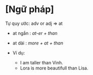 # [Ngữ pháp]
Tự quy ước: adv or adj => at

* at ngắn : *at-er + than*
* at dài  : *more + at + than*

* Ví dụ:
  - I am taller than Vinh.
  - Lora is more beautifull than Lisa.